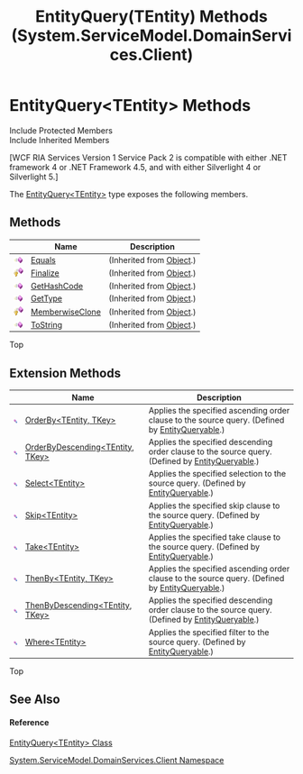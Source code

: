 ﻿---
title: EntityQuery(TEntity) Methods (System.ServiceModel.DomainServices.Client)
TOCTitle: EntityQuery(TEntity) Methods
ms:assetid: Methods.T:System.ServiceModel.DomainServices.Client.EntityQuery`1
ms:mtpsurl: https://msdn.microsoft.com/en-us/library/Ff423257(v=VS.91)
ms:contentKeyID: 28755622
ms.date: 01/27/2012
mtps_version: v=VS.91
---

# EntityQuery\<TEntity\> Methods

Include Protected Members  
Include Inherited Members  

\[WCF RIA Services Version 1 Service Pack 2 is compatible with either .NET framework 4 or .NET Framework 4.5, and with either Silverlight 4 or Silverlight 5.\]

The [EntityQuery\<TEntity\>](ff422815\(v=vs.91\).md) type exposes the following members.

## Methods

<table>
<thead>
<tr class="header">
<th> </th>
<th>Name</th>
<th>Description</th>
</tr>
</thead>
<tbody>
<tr class="odd">
<td><img src="images\Ff423329.pubmethod(en-us,VS.91).gif" title="Public method" alt="Public method" /></td>
<td><a href="https://docs.microsoft.com/en-us/dotnet/api/system.object.equals?redirectedfrom=MSDN#System_Object_Equals_System_Object_">Equals</a></td>
<td>(Inherited from <a href="https://msdn.microsoft.com/en-us/library/e5kfa45b">Object</a>.)</td>
</tr>
<tr class="even">
<td><img src="images\Ff422600.protmethod(en-us,VS.91).gif" title="Protected method" alt="Protected method" /></td>
<td><a href="https://msdn.microsoft.com/en-us/library/4k87zsw7">Finalize</a></td>
<td>(Inherited from <a href="https://msdn.microsoft.com/en-us/library/e5kfa45b">Object</a>.)</td>
</tr>
<tr class="odd">
<td><img src="images\Ff423329.pubmethod(en-us,VS.91).gif" title="Public method" alt="Public method" /></td>
<td><a href="https://msdn.microsoft.com/en-us/library/zdee4b3y">GetHashCode</a></td>
<td>(Inherited from <a href="https://msdn.microsoft.com/en-us/library/e5kfa45b">Object</a>.)</td>
</tr>
<tr class="even">
<td><img src="images\Ff423329.pubmethod(en-us,VS.91).gif" title="Public method" alt="Public method" /></td>
<td><a href="https://msdn.microsoft.com/en-us/library/dfwy45w9">GetType</a></td>
<td>(Inherited from <a href="https://msdn.microsoft.com/en-us/library/e5kfa45b">Object</a>.)</td>
</tr>
<tr class="odd">
<td><img src="images\Ff422600.protmethod(en-us,VS.91).gif" title="Protected method" alt="Protected method" /></td>
<td><a href="https://msdn.microsoft.com/en-us/library/57ctke0a">MemberwiseClone</a></td>
<td>(Inherited from <a href="https://msdn.microsoft.com/en-us/library/e5kfa45b">Object</a>.)</td>
</tr>
<tr class="even">
<td><img src="images\Ff423329.pubmethod(en-us,VS.91).gif" title="Public method" alt="Public method" /></td>
<td><a href="https://msdn.microsoft.com/en-us/library/7bxwbwt2">ToString</a></td>
<td>(Inherited from <a href="https://msdn.microsoft.com/en-us/library/e5kfa45b">Object</a>.)</td>
</tr>
</tbody>
</table>

Top

## Extension Methods

<table>
<thead>
<tr class="header">
<th> </th>
<th>Name</th>
<th>Description</th>
</tr>
</thead>
<tbody>
<tr class="odd">
<td><img src="images\Ff423257.pubextension(en-us,VS.91).gif" title="Public Extension Method" alt="Public Extension Method" /></td>
<td><a href="ff457936(v=vs.91).md">OrderBy&lt;TEntity, TKey&gt;</a></td>
<td>Applies the specified ascending order clause to the source query. (Defined by <a href="ff422834(v=vs.91).md">EntityQueryable</a>.)</td>
</tr>
<tr class="even">
<td><img src="images\Ff423257.pubextension(en-us,VS.91).gif" title="Public Extension Method" alt="Public Extension Method" /></td>
<td><a href="ff457860(v=vs.91).md">OrderByDescending&lt;TEntity, TKey&gt;</a></td>
<td>Applies the specified descending order clause to the source query. (Defined by <a href="ff422834(v=vs.91).md">EntityQueryable</a>.)</td>
</tr>
<tr class="odd">
<td><img src="images\Ff423257.pubextension(en-us,VS.91).gif" title="Public Extension Method" alt="Public Extension Method" /></td>
<td><a href="ff457843(v=vs.91).md">Select&lt;TEntity&gt;</a></td>
<td>Applies the specified selection to the source query. (Defined by <a href="ff422834(v=vs.91).md">EntityQueryable</a>.)</td>
</tr>
<tr class="even">
<td><img src="images\Ff423257.pubextension(en-us,VS.91).gif" title="Public Extension Method" alt="Public Extension Method" /></td>
<td><a href="ff422728(v=vs.91).md">Skip&lt;TEntity&gt;</a></td>
<td>Applies the specified skip clause to the source query. (Defined by <a href="ff422834(v=vs.91).md">EntityQueryable</a>.)</td>
</tr>
<tr class="odd">
<td><img src="images\Ff423257.pubextension(en-us,VS.91).gif" title="Public Extension Method" alt="Public Extension Method" /></td>
<td><a href="ff422793(v=vs.91).md">Take&lt;TEntity&gt;</a></td>
<td>Applies the specified take clause to the source query. (Defined by <a href="ff422834(v=vs.91).md">EntityQueryable</a>.)</td>
</tr>
<tr class="even">
<td><img src="images\Ff423257.pubextension(en-us,VS.91).gif" title="Public Extension Method" alt="Public Extension Method" /></td>
<td><a href="ff457925(v=vs.91).md">ThenBy&lt;TEntity, TKey&gt;</a></td>
<td>Applies the specified ascending order clause to the source query. (Defined by <a href="ff422834(v=vs.91).md">EntityQueryable</a>.)</td>
</tr>
<tr class="odd">
<td><img src="images\Ff423257.pubextension(en-us,VS.91).gif" title="Public Extension Method" alt="Public Extension Method" /></td>
<td><a href="ff457800(v=vs.91).md">ThenByDescending&lt;TEntity, TKey&gt;</a></td>
<td>Applies the specified descending order clause to the source query. (Defined by <a href="ff422834(v=vs.91).md">EntityQueryable</a>.)</td>
</tr>
<tr class="even">
<td><img src="images\Ff423257.pubextension(en-us,VS.91).gif" title="Public Extension Method" alt="Public Extension Method" /></td>
<td><a href="ff457891(v=vs.91).md">Where&lt;TEntity&gt;</a></td>
<td>Applies the specified filter to the source query. (Defined by <a href="ff422834(v=vs.91).md">EntityQueryable</a>.)</td>
</tr>
</tbody>
</table>

Top

## See Also

#### Reference

[EntityQuery\<TEntity\> Class](ff422815\(v=vs.91\).md)

[System.ServiceModel.DomainServices.Client Namespace](ff422479\(v=vs.91\).md)

